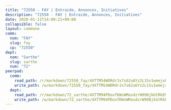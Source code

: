 ```yaml
---
title: "72550 - FAY | Entraide, Annonces, Initiatives"
description: "72550 - FAY | Entraide, Annonces, Initiatives"
date: 2020-01-11T14:09:21+09:00
collapsible: false
layout: commune
comm:
  nom: "FAY"
  slug: fay
  cp: "72550"
dept:
  nom: "Sarthe"
  slug: sarthe
  num: "72"
peerpad:
  comm:
    read_path: /r/markdown/72550_fay/4XTTM54WDRdrJx7s62u6Yz2L1Sv1wmejxE2mpRyy81ermGMSj
    write_path: /w/markdown/72550_fay/4XTTM54WDRdrJx7s62u6Yz2L1Sv1wmejxE2mpRyy81ermGMSj-K3TgTuWHvivr9U5pfbT3AFr6K3sXPpkbpZMpwaXQ3dQrCpz6qMa547L4s9inweps6mAaeXLKtPWdt2nR263SkL2ENZhj7iBprqxpYbsn9HoW563Y5daQhmxtUZP3hbUzLKT9y34f
  dept:
    read_path: /r/markdown/72_sarthe/4XTTM94PDoxfKWsWMasdzrW998jkGtRkEM3CSUC42xSpuJKZ5
    write_path: /w/markdown/72_sarthe/4XTTM94PDoxfKWsWMasdzrW998jkGtRkEM3CSUC42xSpuJKZ5-K3TgTpjFyG67yVeuXvSAfSYzY4Yx2FMtDhgpv5HM2EDBJRVMn95z33xx4XjRNYNVaVsBPQ1t4pG9MoyNqwTqa8mcnEUB8rK4BMVbvUhCtGWCPSFnDCaT8GJTyimDgsCirLN3zswh
---
```


